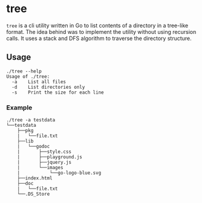 # tree

`tree` is a cli utility written in Go to list contents of a directory in a tree-like format.
The idea behind was to implement the utility without using recursion calls.
It uses a stack and DFS algorithm to traverse the directory structure.

## Usage

```
./tree --help
Usage of ./tree:
  -a    List all files
  -d    List directories only
  -s    Print the size for each line
```

### Example

```
./tree -a testdata
└──testdata
    ├──pkg
    |   └──file.txt
    ├──lib
    |   └──godoc
    |       ├──style.css
    |       ├──playground.js
    |       ├──jquery.js
    |       └──images
    |           └──go-logo-blue.svg
    ├──index.html
    ├──doc
    |   └──file.txt
    └──.DS_Store
```

